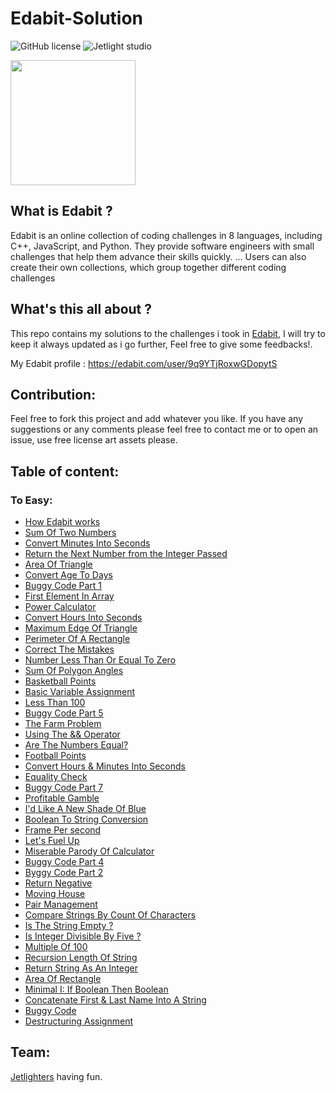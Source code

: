 # Edabit-Solution

![GitHub license](https://img.shields.io/github/license/Mohammed-Benotmane/Hackerrank-Solution.svg)
![Jetlight studio](https://img.shields.io/badge/Made%20by-Jetlight%20studio-blue.svg?color=082544)

<img src="https://s3.amazonaws.com/edabit-images/logo_wide_large.png" width=200 />

## What is Edabit ?
Edabit is an online collection of coding challenges in 8 languages, including C++, JavaScript, and Python. They provide software engineers with small challenges that help them advance their skills quickly. ... Users can also create their own collections, which group together different coding challenges

## What's this all about ?
This repo contains my solutions to the challenges i took in [Edabit](https://edabit.com/challenges), I will try to keep it always updated as i go further, Feel free to give some feedbacks!.

My Edabit profile : https://edabit.com/user/9q9YTjRoxwGDopytS

## Contribution:
Feel free to fork this project and add whatever you like. If you have any suggestions or any comments please feel free to contact me or to open an issue, use free license art assets please.

## Table of content:
### To Easy:
 - [How Edabit works](https://github.com/Abir-Bouhriz/Edabit-Solution/blob/main/tooEasy/howEdabitWorks.js)
 - [Sum Of Two Numbers](https://github.com/Abir-Bouhriz/Edabit-Solution/blob/main/tooEasy/sumOfTwoNumbers.js)
 - [Convert Minutes Into Seconds](https://github.com/Abir-Bouhriz/Edabit-Solution/blob/main/tooEasy/convertMinutesIntoSeconds.js)
 - [Return the Next Number from the Integer Passed](https://github.com/Abir-Bouhriz/Edabit-Solution/blob/main/tooEasy/nextNumber.js)
 - [Area Of Triangle](https://github.com/Abir-Bouhriz/Edabit-Solution/blob/main/tooEasy/areaOfTriangle.js)
 - [Convert Age To Days](https://github.com/Abir-Bouhriz/Edabit-Solution/blob/main/tooEasy/convertAgeToDays.js)
 - [Buggy Code Part 1](https://github.com/Abir-Bouhriz/Edabit-Solution/blob/main/tooEasy/buggyCodePart1.js)
 - [First Element In Array](https://github.com/Abir-Bouhriz/Edabit-Solution/blob/main/tooEasy/firstElementInArray.js)
 - [Power Calculator](https://github.com/Abir-Bouhriz/Edabit-Solution/blob/main/tooEasy/powerCalculator.js)
 - [Convert Hours Into Seconds](https://github.com/Abir-Bouhriz/Edabit-Solution/blob/main/tooEasy/convertHoursIntoSeconds.js)
 - [Maximum Edge Of Triangle](https://github.com/Abir-Bouhriz/Edabit-Solution/blob/main/tooEasy/maximumEdgeOfTriangle.js)
 - [Perimeter Of A Rectangle](https://github.com/Abir-Bouhriz/Edabit-Solution/blob/main/tooEasy/perimeterOfRectangle.js)
 - [Correct The Mistakes](https://github.com/Abir-Bouhriz/Edabit-Solution/blob/main/tooEasy/correctTheMistakes.js)
 - [Number Less Than Or Equal To Zero](https://github.com/Abir-Bouhriz/Edabit-Solution/blob/main/tooEasy/numberLessOrEqualToZero.js)
 - [Sum Of Polygon Angles](https://github.com/Abir-Bouhriz/Edabit-Solution/blob/main/tooEasy/sumOfPolygonAngles.js)
 - [Basketball Points](https://github.com/Abir-Bouhriz/Edabit-Solution/blob/main/tooEasy/basketballPoints.js)
 - [Basic Variable Assignment](https://github.com/Abir-Bouhriz/Edabit-Solution/blob/main/tooEasy/basicVariableAssignment.js)
 - [Less Than 100](https://github.com/Abir-Bouhriz/Edabit-Solution/blob/main/tooEasy/lessThan100.js)
 - [Buggy Code Part 5](https://github.com/Abir-Bouhriz/Edabit-Solution/blob/main/tooEasy/buggyCodePart5.js)
 - [The Farm Problem](https://github.com/Abir-Bouhriz/Edabit-Solution/blob/main/tooEasy/farmProblem.js)
 - [Using The && Operator](https://github.com/Abir-Bouhriz/Edabit-Solution/blob/main/tooEasy/operator%26%26.js)
 - [Are The Numbers Equal?](https://github.com/Abir-Bouhriz/Edabit-Solution/blob/main/tooEasy/numbersEqual.js)
 - [Football Points](https://github.com/Abir-Bouhriz/Edabit-Solution/blob/main/tooEasy/footballPoints.js)
 - [Convert Hours & Minutes Into Seconds](https://github.com/Abir-Bouhriz/Edabit-Solution/blob/main/tooEasy/convertHours%26MinutesIntoSeconds.js)
 - [Equality Check](https://github.com/Abir-Bouhriz/Edabit-Solution/blob/main/tooEasy/equalityCheck.js)
 - [Buggy Code Part 7](https://github.com/Abir-Bouhriz/Edabit-Solution/blob/main/tooEasy/buggyCodePart7.js)
 - [Profitable Gamble](https://github.com/Abir-Bouhriz/Edabit-Solution/blob/main/tooEasy/profitableGamble.js)
 - [I'd Like A New Shade Of Blue](https://github.com/Abir-Bouhriz/Edabit-Solution/blob/main/tooEasy/newShadeOfBlue.js)
 - [Boolean To String Conversion](https://github.com/Abir-Bouhriz/Edabit-Solution/blob/main/tooEasy/booleanToStringConversion.js)
 - [Frame Per second](https://github.com/Abir-Bouhriz/Edabit-Solution/blob/main/tooEasy/framesPerSecond.js)
 - [Let's Fuel Up](https://github.com/Abir-Bouhriz/Edabit-Solution/blob/main/tooEasy/letsFuelUp.js)
 - [Miserable Parody Of Calculator](https://github.com/Abir-Bouhriz/Edabit-Solution/blob/main/tooEasy/miserableParodyOfCalculator.js)
 - [Buggy Code Part 4](https://github.com/Abir-Bouhriz/Edabit-Solution/blob/main/tooEasy/buggyCodePart4.js)
 - [Byggy Code Part 2](https://github.com/Abir-Bouhriz/Edabit-Solution/blob/main/tooEasy/buggyCodePart2.js)
 - [Return Negative](https://github.com/Abir-Bouhriz/Edabit-Solution/blob/main/tooEasy/returnNegative.js)
 - [Moving House](https://github.com/Abir-Bouhriz/Edabit-Solution/blob/main/tooEasy/movingHouse.js)
 - [Pair Management](https://github.com/Abir-Bouhriz/Edabit-Solution/blob/main/tooEasy/pairManagement.js)
 - [Compare Strings By Count Of Characters](https://github.com/Abir-Bouhriz/Edabit-Solution/blob/main/tooEasy/compareStringsByCountOfCharacters.js)
 - [Is The String Empty ?](https://github.com/Abir-Bouhriz/Edabit-Solution/blob/main/tooEasy/isTheStringEmpty.js)
 - [Is Integer Divisible By Five ?](https://github.com/Abir-Bouhriz/Edabit-Solution/blob/main/tooEasy/integerIsDivisibleByFive.js)
 - [Multiple Of 100](https://github.com/Abir-Bouhriz/Edabit-Solution/blob/main/tooEasy/multipleOf100.js)
 - [Recursion Length Of String](https://github.com/Abir-Bouhriz/Edabit-Solution/blob/main/tooEasy/recursionLengthOfString.js)
 - [Return String As An Integer](https://github.com/Abir-Bouhriz/Edabit-Solution/blob/main/tooEasy/returnStringAsAnInteger.js)
 - [Area Of Rectangle](https://github.com/Abir-Bouhriz/Edabit-Solution/blob/main/tooEasy/areaOfRectangle.js)
 - [Minimal I: If Boolean Then Boolean](https://github.com/Abir-Bouhriz/Edabit-Solution/blob/main/tooEasy/minimal1.js)
 - [Concatenate First & Last Name Into A String](https://github.com/Abir-Bouhriz/Edabit-Solution/blob/main/tooEasy/concatenateFirstLastName.js)
 - [Buggy Code](https://github.com/Abir-Bouhriz/Edabit-Solution/blob/main/tooEasy/buggyCode.js)
 - [Destructuring Assignment](https://github.com/Abir-Bouhriz/Edabit-Solution/blob/main/tooEasy/destructuringAssignment.js)
  

## Team:
[Jetlighters](https://github.com/JetLightStudio) having fun.
